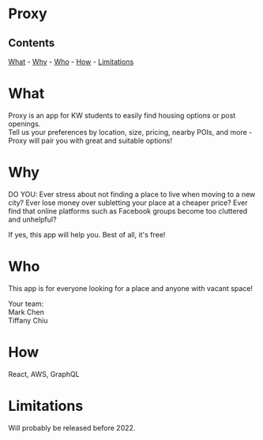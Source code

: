 # Proxy

## Contents  
[What](#what)  - [Why](#why)  - [Who](#who)  - [How](#how)  - [Limitations](#limitations)

# What
Proxy is an app for KW students to easily find housing options or post openings.  
Tell us your preferences by location, size, pricing, nearby POIs, and more - Proxy will pair you with great and suitable options!

# Why
DO YOU:
Ever stress about not finding a place to live when moving to a new city?
Ever lose money over subletting your place at a cheaper price?
Ever find that online platforms such as Facebook groups become too cluttered and unhelpful?

If yes, this app will help you. Best of all, it's free!

# Who
This app is for everyone looking for a place and anyone with vacant space!

Your team:  
Mark Chen  
Tiffany Chiu  

# How
React, AWS, GraphQL

# Limitations
Will probably be released before 2022.
